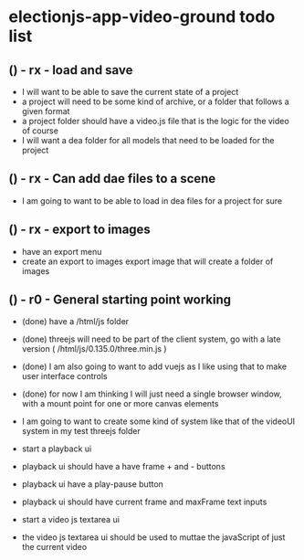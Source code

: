 # electionjs-app-video-ground todo list

## () - rx - load and save
* I will want to be able to save the current state of a project
* a project will need to be some kind of archive, or a folder that follows a given format
* a project folder should have a video.js file that is the logic for the video of course
* I will want a dea folder for all models that need to be loaded for the project

## () - rx - Can add dae files to a scene
* I am going to want to be able to load in dea files for a project for sure

## () - rx - export to images
* have an export menu
* create an export to images export image that will create a folder of images

## () - r0 - General starting point working
* (done) have a \/html\/js folder
* (done) threejs will need to be part of the client system, go with a late version \( \/html\/js\/0.135.0\/three.min.js \)
* (done) I am also going to want to add vuejs as I like using that to make user interface controls
* (done) for now I am thinking I will just need a single browser window, with a mount point for one or more canvas elements

* I am going to want to create some kind of system like that of the videoUI system in my test threejs folder
* start a playback ui
* playback ui should have a have frame + and - buttons
* playback ui have a play-pause button
* playback ui should have current frame and maxFrame text inputs
* start a video js textarea ui
* the video js textarea ui should be used to muttae the javaScript of just the current video